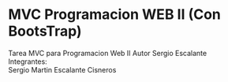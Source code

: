 # MVC Programacion WEB II (Con BootsTrap) 
Tarea MVC para Programacion Web II Autor Sergio Escalante <br>
Integrantes: <br>
Sergio Martin Escalante Cisneros
